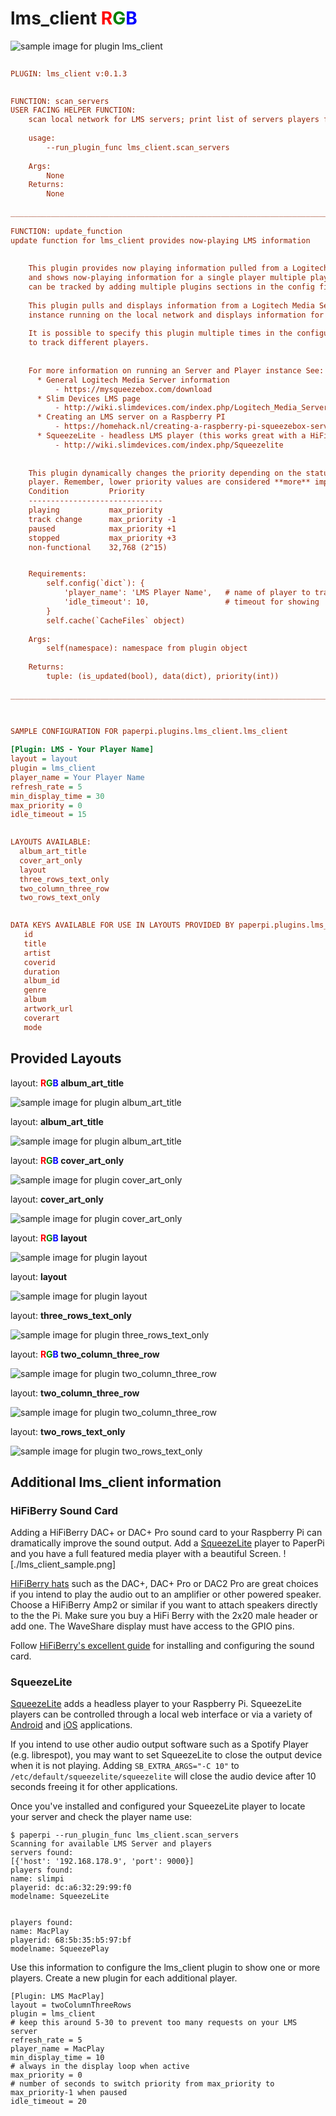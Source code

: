 # lms_client <font color="red">R</font><font color="green">G</font><font color="blue">B</font>

![sample image for plugin lms_client](./lms_client.layout-L-sample.png)
```ini
 
PLUGIN: lms_client v:0.1.3

 
FUNCTION: scan_servers
USER FACING HELPER FUNCTION:
    scan local network for LMS servers; print list of servers players for first server
    
    usage:
        --run_plugin_func lms_client.scan_servers
        
    Args:
        None
    Returns:
        None
    
___________________________________________________________________________
 
FUNCTION: update_function
update function for lms_client provides now-playing LMS information
    
    
    This plugin provides now playing information pulled from a Logitech Media Server 
    and shows now-playing information for a single player multiple players 
    can be tracked by adding multiple plugins sections in the config file
    
    This plugin pulls and displays information from a Logitech Media Server (LMS)
    instance running on the local network and displays information for a single player.
    
    It is possible to specify this plugin multiple times in the configuration file
    to track different players.
    
    
    For more information on running an Server and Player instance See:
      * General Logitech Media Server information
          - https://mysqueezebox.com/download
      * Slim Devices LMS page
          - http://wiki.slimdevices.com/index.php/Logitech_Media_Server
      * Creating an LMS server on a Raspberry PI
          - https://homehack.nl/creating-a-raspberry-pi-squeezebox-server/
      * SqueezeLite - headless LMS player (this works great with a HiFi Berry DAC+)
          - http://wiki.slimdevices.com/index.php/Squeezelite
      
    
    This plugin dynamically changes the priority depending on the status of the librespot
    player. Remember, lower priority values are considered **more** important
    Condition         Priority
    ------------------------------
    playing           max_priority
    track change      max_priority -1
    paused            max_priority +1
    stopped           max_priority +3
    non-functional    32,768 (2^15)


    Requirements:
        self.config(`dict`): {
            'player_name': 'LMS Player Name',   # name of player to track
            'idle_timeout': 10,                 # timeout for showing 'pause' screen 
        }
        self.cache(`CacheFiles` object)
            
    Args:
        self(namespace): namespace from plugin object
        
    Returns:
        tuple: (is_updated(bool), data(dict), priority(int))
    
___________________________________________________________________________
 
 

SAMPLE CONFIGURATION FOR paperpi.plugins.lms_client.lms_client

[Plugin: LMS - Your Player Name]
layout = layout
plugin = lms_client
player_name = Your Player Name
refresh_rate = 5
min_display_time = 30
max_priority = 0
idle_timeout = 15

 
LAYOUTS AVAILABLE:
  album_art_title
  cover_art_only
  layout
  three_rows_text_only
  two_column_three_row
  two_rows_text_only
 

DATA KEYS AVAILABLE FOR USE IN LAYOUTS PROVIDED BY paperpi.plugins.lms_client.lms_client:
   id
   title
   artist
   coverid
   duration
   album_id
   genre
   album
   artwork_url
   coverart
   mode
```

## Provided Layouts

layout: **<font color="red">R</font><font color="green">G</font><font color="blue">B</font> album_art_title**

![sample image for plugin album_art_title](./lms_client.album_art_title-RGB-sample.png) 


layout: **album_art_title**

![sample image for plugin album_art_title](./lms_client.album_art_title-L-sample.png) 


layout: **<font color="red">R</font><font color="green">G</font><font color="blue">B</font> cover_art_only**

![sample image for plugin cover_art_only](./lms_client.cover_art_only-RGB-sample.png) 


layout: **cover_art_only**

![sample image for plugin cover_art_only](./lms_client.cover_art_only-L-sample.png) 


layout: **<font color="red">R</font><font color="green">G</font><font color="blue">B</font> layout**

![sample image for plugin layout](./lms_client.layout-RGB-sample.png) 


layout: **layout**

![sample image for plugin layout](./lms_client.layout-L-sample.png) 


layout: **three_rows_text_only**

![sample image for plugin three_rows_text_only](./lms_client.three_rows_text_only-L-sample.png) 


layout: **<font color="red">R</font><font color="green">G</font><font color="blue">B</font> two_column_three_row**

![sample image for plugin two_column_three_row](./lms_client.two_column_three_row-RGB-sample.png) 


layout: **two_column_three_row**

![sample image for plugin two_column_three_row](./lms_client.two_column_three_row-L-sample.png) 


layout: **two_rows_text_only**

![sample image for plugin two_rows_text_only](./lms_client.two_rows_text_only-L-sample.png) 


## Additional lms_client information
### HiFiBerry Sound Card
Adding a HiFiBerry DAC+ or DAC+ Pro sound card to your Raspberry Pi can dramatically improve the sound output. Add a [SqueezeLite](#squeezelite) player to PaperPi and you have a full featured media player with a beautiful Screen.
![./lms_client_sample.png]

[HiFiBerry hats](https://www.hifiberry.com/shop/#boards) such as the DAC+, DAC+ Pro or DAC2 Pro are great choices if you intend to play the audio out to an amplifier or other powered speaker. Choose a HiFiBerry Amp2 or similar if you want to attach speakers directly to the the Pi. Make sure you buy a HiFi Berry with the 2x20 male header or add one. The WaveShare display must have access to the GPIO pins.

Follow [HiFiBerry's excellent guide](https://www.hifiberry.com/docs/software/configuring-linux-3-18-x/) for installing and configuring the sound card.


<a Name="squeezelite"></a>
### SqueezeLite
[SqueezeLite](http://wiki.slimdevices.com/index.php/Squeezelite) adds a headless player to your Raspberry Pi. SqueezeLite players can be controlled through a local web interface or via a variety of [Android](https://play.google.com/store/search?q=squeezebox) and [iOS](https://www.apple.com/nl/search/squeezebox?src=globalnav) applications. 

If you intend to use other audio output software such as a Spotify Player (e.g. librespot), you may want to set SqueezeLite to close the output device when it is not playing. Adding `SB_EXTRA_ARGS="-C 10"` to `/etc/default/squeezelite/squeezelite` will close the audio device after 10 seconds freeing it for other applications.

Once you've installed and configured your SqueezeLite player to locate your server and check the player name use:

```
$ paperpi --run_plugin_func lms_client.scan_servers
Scanning for available LMS Server and players
servers found:
[{'host': '192.168.178.9', 'port': 9000}]
players found:
name: slimpi
playerid: dc:a6:32:29:99:f0
modelname: SqueezeLite


players found:
name: MacPlay
playerid: 68:5b:35:b5:97:bf
modelname: SqueezePlay
```

Use this information to configure the lms_client plugin to show one or more players. Create a new plugin for each additional player.
```
[Plugin: LMS MacPlay]
layout = twoColumnThreeRows
plugin = lms_client
# keep this around 5-30 to prevent too many requests on your LMS server
refresh_rate = 5
player_name = MacPlay
min_display_time = 10
# always in the display loop when active
max_priority = 0
# number of seconds to switch priority from max_priority to max_priority-1 when paused
idle_timeout = 20
```

